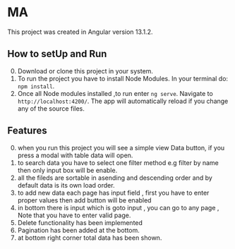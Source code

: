# MA

This project was created in Angular version 13.1.2.

## How to setUp and Run

0. Download or clone this project in your system.
1. To run the project you have to install Node Modules. In your terminal do: `npm install`.
2. Once all Node modules installed ,to run enter `ng serve`. Navigate to `http://localhost:4200/`. The app will automatically reload if you change any of the source files.

## Features

0. when you run this project you will see a simple view Data button, if you press a modal with table data will open.
1. to search data you have to select one filter method e.g filter by name then only input box will be enable.
2. all the fileds are sortable in asending and descending order and by default data is its own load order.
3. to add new data each page has input field , first you have to enter proper values then add button will be enabled
4. in bottom there is input which is goto input , you can go to any page , Note that you have to enter valid page.
5. Delete functionality has been implemented
6. Pagination has been added at the bottom.
7. at bottom right corner total data has been shown.
